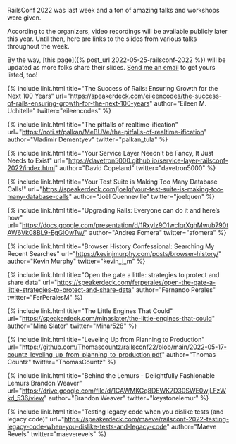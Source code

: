 RailsConf 2022 was last week and a ton of amazing talks and workshops were given.

According to the organizers, video recordings will be available publicly later this year. Until then, here are links to the slides from various talks throughout the week.

By the way, [this page]({% post_url 2022-05-25-railsconf-2022 %}) will be updated as more folks share their slides. [Send me an email](mailto:joe@masilotti.com) to get yours listed, too!

{% include link.html
  title="The Success of Rails: Ensuring Growth for the Next 100 Years"
  url="https://speakerdeck.com/eileencodes/the-success-of-rails-ensuring-growth-for-the-next-100-years"
  author="Eileen M. Uchitelle"
  twitter="eileencodes"
%}

{% include link.html
  title="The pitfalls of realtime-ification"
  url="https://noti.st/palkan/MeBUVe/the-pitfalls-of-realtime-ification"
  author="Vladimir Dementyev"
  twitter="palkan_tula"
%}

{% include link.html
  title="Your Service Layer Needn’t be Fancy, It Just Needs to Exist"
  url="https://davetron5000.github.io/service-layer-railsconf-2022/index.html"
  author="David Copeland"
  twitter="davetron5000"
%}

{% include link.html
  title="Your Test Suite is Making Too Many Database Calls!"
  url="https://speakerdeck.com/joelq/your-test-suite-is-making-too-many-database-calls"
  author="Joël Quenneville"
  twitter="joelquen"
%}

{% include link.html
  title="Upgrading Rails: Everyone can do it and here’s how"
  url="https://docs.google.com/presentation/d/1Rxylz9O1wcIqrXqhMwub790tAW6Vk08BL9-EgGlOwTw/"
  author="Andrea Fomera"
  twitter="afomera"
%}

{% include link.html
  title="Browser History Confessional: Searching My Recent Searches"
  url="https://kevinjmurphy.com/posts/browser-history/"
  author="Kevin Murphy"
  twitter="kevin_j_m"
%}

{% include link.html
  title="Open the gate a little: strategies to protect and share data"
  url="https://speakerdeck.com/ferperales/open-the-gate-a-little-strategies-to-protect-and-share-data"
  author="Fernando Perales"
  twitter="FerPeralesM"
%}

{% include link.html
  title="The Little Engines That Could"
  url="https://speakerdeck.com/minaslater/the-little-engines-that-could"
  author="Mina Slater"
  twitter="Minar528"
%}

{% include link.html
  title="Leveling Up from Planning to Production"
  url="https://github.com/Thomascountz/railsconf22/blob/main/2022-05-17-countz_leveling_up_from_planning_to_production.pdf"
  author="Thomas Countz"
  twitter="ThomasCountz"
%}

{% include link.html
  title="Behind the Lemurs - Delightfully Fashionable Lemurs Brandon Weaver"
  url="https://drive.google.com/file/d/1CAWMKGq8DEWK7D30SWE0wjLFzWkd_536/view"
  author="Brandon Weaver"
  twitter="keystonelemur"
%}

{% include link.html
  title="Testing legacy code when you dislike tests (and legacy code)"
  url="https://speakerdeck.com/maeve/railsconf-2022-testing-legacy-code-when-you-dislike-tests-and-legacy-code"
  author="Maeve Revels"
  twitter="maeverevels"
%}
